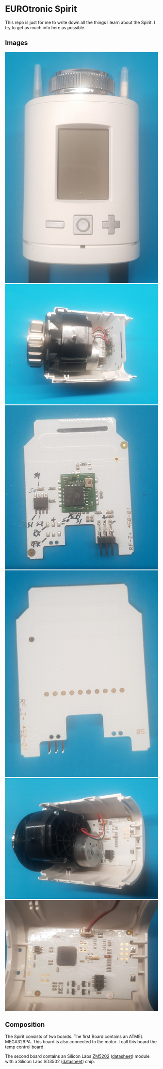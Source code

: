 # EUROtronic Spirit
This repo is just for me to write down all the things I learn about the Spirit. I try to get as much info here as possible.

## Images
![EUROtronic Spirit](/images/spirit_001.jpg)
![EUROtronic Spirit without top cover](/images/spirit_002.jpg)
![EUROtronic Spirit zwave board front](/images/spirit_003.jpg)
![EUROtronic Spirit zwave board back](/images/spirit_004.jpg)
![EUROtronic Spirit temp control board with motor](/images/spirit_005.jpg)
![EUROtronic Spirit temp control board with atmel processor](/images/spirit_006.jpg)

## Composition
The Spirit consists of two boards. The first Board contains an ATMEL MEGA329PA. This board is also connected to the motor. I call this board the temp control board.

The second board contains an Silicon Labs [ZM5202](https://www.silabs.com/wireless/z-wave/500-series-modules/device.zm5202) ([datasheet](/docs/DSH12435-15.pdf)) module with a Silicon Labs SD3502 ([datasheet](/docs/DSH12206-13.pdf)) chip.